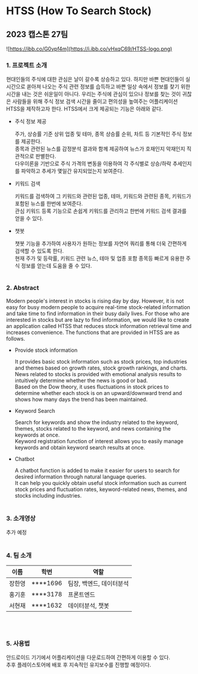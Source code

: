 # HTSS (How To Search Stock)

## 2023 캡스톤 27팀

![https://ibb.co/G0vpf4m](https://i.ibb.co/vHxqC69/HTSS-logo.png)

### 1. 프로젝트 소개

현대인들의 주식에 대한 관심은 날이 갈수록 상승하고 있다. 하지만 바쁜 현대인들이 실시간으로 쏟아져 나오는 주식 관련 정보를 습득하고 바쁜 일상 속에서 정보를 찾기 위한 시간을 내는 것은 쉬운일이 아니다. 우리는 주식에 관심이 있으나 정보를 찾는 것이 귀찮은 사람들을 위해 주식 정보 검색 시간을 줄이고 편의성을 높여주는 어플리케이션 HTSS을 제작하고자 한다. HTSS에서 크게 제공되는 기능은 아래와 같다.

- 주식 정보 제공

  
  주가, 상승률 기준 상위 업종 및 테마, 종목 상승률 순위, 차트 등 기본적인 주식 정보를 제공한다.  
  종목과 관련된 뉴스를 감정분석 결과와 함께 제공하여 뉴스가 호재인지 악재인지 직관적으로 판별한다.  
  다우이론을 기반으로 주식 가격의 변동을 이용하여 각 주식별로 상승/하락 추세인지를 파악하고 추세가 몇일간 유지되었는지 보여준다.
  
- 키워드 검색

  키워드를 검색하여 그 키워드와 관련된 업종, 테마, 키워드와 관련된 종목, 키워드가 포함된 뉴스를 한번에 보여준다.  
  관심 키워드 등록 기능으로 손쉽게 키워드를 관리하고 한번에 키워드 검색 결과를 얻을 수 있다.

- 챗봇

  챗봇 기능을 추가하여 사용자가 원하는 정보를 자연어 쿼리를 통해 더욱 간편하게 검색할 수 있도록 한다.   
  현재 주가 및 등락률, 키워드 관련 뉴스, 테마 및 업종 포함 종목등 빠르게 유용한 주식 정보를 얻는데 도움을 줄 수 있다. 
<br><br>
### 2. Abstract

Modern people's interest in stocks is rising day by day. However, it is not easy for busy modern people to acquire real-time stock-related information and take time to find information in their busy daily lives. For those who are interested in stocks but are lazy to find information, we would like to create an application called HTSS that reduces stock information retrieval time and increases convenience. The functions that are provided in HTSS are as follows.

- Provide stock information

  
  It provides basic stock information such as stock prices, top industries and themes based on growth rates, stock growth rankings, and charts.  
  News related to stocks is provided with emotional analysis results to intuitively determine whether the news is good or bad.  
  Based on the Dow theory, it uses fluctuations in stock prices to determine whether each stock is on an upward/downward trend and shows how many days the trend has been maintained.
  
- Keyword Search

  Search for keywords and show the industry related to the keyword, themes, stocks related to the keyword, and news containing the keywords at once.  
  Keyword registration function of interest allows you to easily manage keywords and obtain keyword search results at once.

- Chatbot

  A chatbot function is added to make it easier for users to search for desired information through natural language queries.   
  It can help you quickly obtain useful stock information such as current stock prices and fluctuation rates, keyword-related news, themes, and stocks including industries.
<br><br>
### 3. 소개영상

추가 예정
<br><br>
### 4. 팀 소개

| 이름 | 학번 | 역할 |
| --- | --- | --- |
| 장한영 | ****1696 | 팀장, 백엔드, 데이터분석 |
| 홍기훈 | ****3178 | 프론트엔드  |
| 서현재 | ****1632 | 데이터분석, 챗봇 |

<br><br>
### 5. 사용법

안드로이드 기기에서 어플리케이션을 다운로드하여 간편하게 이용할 수 있다.  
추후 플레이스토어에 배포 후 지속적인 유지보수를 진행할 예정이다.
<br><br>
